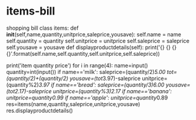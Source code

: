 # items-bill
shopping bill
class items:
    def __init__(self,name,quantity,unitprice,saleprice,yousave):
        self.name = name
        self.quantity = quantity
        self.unitprice = unitprice
        self.saleprice = saleprice
        self.yousave = yousave
    def displayproductdetails(self):
        print('{}  {}  {}  {}'.format(self.name,self.quantity,self.unitprice,self.saleprice))

print('item  quantity  price')
for i in range(4):
    name=input()
    quantity=int(input())
    if name=='milk':
        saleprice=(quantity/2)*5.00
        tot=(quantity/2)+(quantity/2)
        yousave=(tot*3.97)-saleprice
        unitprice=(quantity%2)*3.97
    if name=='bread':
        saleprice=(quantity/3)*6.00
        yousave=(tot*2.17)-saleprice
        unitprice=(quantity%3)*2.17
    if name=='banana':
        unitprice=quantity*0.99
    if name=='apple':
        unitprice=quantity*0.89
    res=items(name,quantity,saleprice,unitprice,yousave)
    res.displayproductdetails()
    
    
